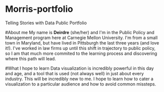 # Morris-portfolio
Telling Stories with Data Public Portfolio

#About me
My name is **Deirdre** (she/her) and I'm in the Public Policy and Management program here at Carnegie Mellon University. I'm from a small town in Maryland, but have lived in Pittsburgh the last three years (and love it!). I've worked in law firms up until this shift in trajectory to public policy, so I am that much more commited to the learning process and discovering where this path will lead.

#What I hope to learn
Data visualization is incredibly powerful in this day and age, and a tool that is used (not always well) in just about every industry. This will be incredibly new to me. I hope to learn how to cater a visualization to a particular audience and how to avoid common missteps. 
